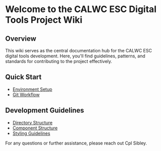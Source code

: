 # Welcome to the CALWC ESC Digital Tools Project Wiki

## Overview
This wiki serves as the central documentation hub for the CALWC ESC digital tools development. Here, you'll find guidelines, patterns, and standards for contributing to the project effectively.

## Quick Start
- [Environment Setup](./setup/environment.md)
- [Git Workflow](./setup/git_workflow.md)

## Development Guidelines
- [Directory Structure](./development/directory_structure.md)
- [Component Structure](./development/component_structure.md)
- [Styling Guidelines](./development/styling_guidelines.md)

For any questions or further assistance, please reach out Cpl Sibley. 

